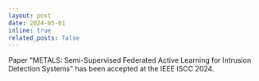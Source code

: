```yaml
---
layout: post
date: 2024-05-01
inline: true
related_posts: false
---
```


Paper "METALS: Semi-Supervised Federated Active Learning for Intrusion Detection Systems" has been accepted at the IEEE ISCC 2024.